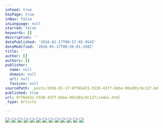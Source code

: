 ```yaml
---
inFeed: true
hasPage: true
inNav: false
inLanguage: null
starred: false
keywords: []
description: ''
datePublished: '2016-01-17T00:57:05.954Z'
dateModified: '2016-01-17T00:56:01.358Z'
title: ''
author: []
authors: []
publisher:
  name: null
  domain: null
  url: null
  favicon: null
sourcePath: _posts/2016-01-17-9ff6b431-5530-437f-bbbe-991d01c9c127.md
published: true
url: 9ff6b431-5530-437f-bbbe-991d01c9c127/index.html
_type: Article

---
```

![](https://the-grid-user-content.s3-us-west-2.amazonaws.com/497aad2b-79fa-4085-8705-c8c3708abf0b.jpg)
![](https://the-grid-user-content.s3-us-west-2.amazonaws.com/bd4b146e-af78-4320-8bbb-8b3d43a01e9d.jpg)
![](https://the-grid-user-content.s3-us-west-2.amazonaws.com/3454db5e-dd7c-435e-a307-d40d4261070c.jpg)
![](https://the-grid-user-content.s3-us-west-2.amazonaws.com/e303d732-401f-41ec-9a6d-341bc180c237.jpg)
![](https://the-grid-user-content.s3-us-west-2.amazonaws.com/af39f8fd-3098-4b9e-a801-c43679f5844f.jpg)
![](https://the-grid-user-content.s3-us-west-2.amazonaws.com/b5d3088b-018d-458c-97d2-37de02ac3ce2.jpg)
![](https://the-grid-user-content.s3-us-west-2.amazonaws.com/e1113dcc-84a3-4f9b-adb9-ef797a901410.jpg)
![](https://the-grid-user-content.s3-us-west-2.amazonaws.com/3baf6bcf-10e8-49e2-896e-6108a5aae444.jpg)
![](https://the-grid-user-content.s3-us-west-2.amazonaws.com/dc30cba1-e4c9-41a5-9880-609e6bfb8f8e.jpg)
![](https://the-grid-user-content.s3-us-west-2.amazonaws.com/19486d05-c3b9-4556-838d-fd99e320136d.jpg)
![](https://the-grid-user-content.s3-us-west-2.amazonaws.com/0fd9e46f-f628-4ed2-b202-2161a5079cf5.jpg)
![](https://the-grid-user-content.s3-us-west-2.amazonaws.com/46d28260-0692-4572-b14a-a0f14926b9ae.jpg)
![](https://the-grid-user-content.s3-us-west-2.amazonaws.com/97ee5c90-6c60-45c5-a84a-dfa1cfbabfee.jpg)